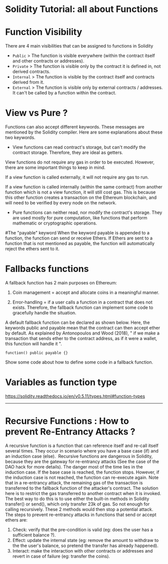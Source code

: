 # Solidity Tutorial: all about Functions

# Function Visibility
There are 4 main visibilities that can be assigned to functions in Solidity
* `Public` > The function is visible everywhere (within the contract itself and other contracts or addresses).
* `Private` > The function is visible only by the contract it is defined in, not derived contracts.
* `Internal` > The function is visible by the contract itself and contracts derived from it.
* `External` > The function is visible only by external contracts / addresses. It can't be called by a function within the contract.

# View vs Pure ?
Functions can also accept different keywords. These messages are mentioned by the Solidity compiler. Here are some explanations about these two keywords.
* View functions can read contract's storage, but can't modify the contract storage. Therefore, they are ideal as getters.

View functions do not require any gas in order to be executed. However, there are some important things to keep in mind.

If a view function is called externally, it will not require any gas to run.

If a view function is called internally (within the same contract) from another function which is not a view function, it will still cost gas. This is because this other function creates a transaction on the Ethereum blockchain, and will need to be verified by every node on the network.

* Pure functions can neither read, nor modify the contract's storage. They are used mostly for pure computation, like functions that perform mathematic or cryptographic operations.

#The "payable" keyword
When the keyword payable is appended to a function, the function can send or receive Ethers.
If Ethers are sent to a function that is not mentioned as payable, the function will automatically reject the ethers sent to it.

# Fallbacks functions
A fallback function has 2 main purposes on Ethereum:

1. Coin management = accept and allocate coins in a meaningful manner.

2. Error-handling = if a user calls a function in a contract that does not exists. Therefore, the fallback function can implement some code to gracefully handle the situation.

A default fallback function can be declared as shown below. Here, the keywords public and payable mean that the contract can then accept ether by default. As explained by Antonopoulos and Wood (2018), " if we make a transaction that sends ether to the contract address, as if it were a wallet, this function will handle it ".
```
function() public payable {}
```
Show some code about how to define some code in a fallback function.

# Variables as function type

https://solidity.readthedocs.io/en/v0.5.11/types.html#function-types

---

# Recursive Functions : How to prevent Re-Entrancy Attacks ?
A recursive function is a function that can reference itself and re-call itself several times. They occur in scenario where you have a base case (if) and an induction case (else). 
Recursive functions are dangerous in Solidity, because they are the gateway for re-entrancy attacks (See the case of the DAO hack for more details). The danger most of the time lies in the induction case. If the base case is reached, the function stops. However, if the induction case is not reached, the function can re-execute again.
Note that in a re-entrancy attack, the remaining gas of the transaction is transferred to the fallback function of the attacker's contract. The solution here is to restrict the gas transferred to another contract when it is invoked. The best way to do this is to use either the built-in methods in Solidity transfer() or send(), which only transfer 23k of gas. So not enough for calling recursively. These 2 methods would then stop a potential attack. 
The steps to prevent re-entrancy attacks in functions that send or accept ethers are:

1. Check: verify that the pre-condition is valid (eg: does the user has a sufficient balance ?).
2. Effect: update the internal state (eg: remove the amount to withdraw to the the user's balance, so pretend the transfer has already happened).
3. Interact: make the interaction with other contracts or addresses and revert in case of failure (eg: transfer the coins).
